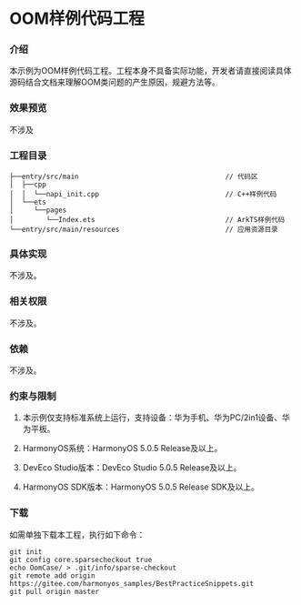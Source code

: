# OOM样例代码工程

### 介绍

本示例为OOM样例代码工程。工程本身不具备实际功能，开发者请直接阅读具体源码结合文档来理解OOM类问题的产生原因，规避方法等。


### 效果预览

不涉及

### 工程目录
```
├──entry/src/main                                    // 代码区
│  ├──cpp
│  │  └──napi_init.cpp                               // C++样例代码
│  └──ets      
│     └──pages             
│        └──Index.ets                                // ArkTS样例代码            
└──entry/src/main/resources                          // 应用资源目录
```

### 具体实现

不涉及。

### 相关权限

不涉及。

### 依赖

不涉及。

###  约束与限制

1. 本示例仅支持标准系统上运行，支持设备：华为手机、华为PC/2in1设备、华为平板。

2. HarmonyOS系统：HarmonyOS 5.0.5 Release及以上。

3. DevEco Studio版本：DevEco Studio 5.0.5 Release及以上。

4. HarmonyOS SDK版本：HarmonyOS 5.0.5 Release SDK及以上。

### 下载

如需单独下载本工程，执行如下命令：
```
git init
git config core.sparsecheckout true
echo OomCase/ > .git/info/sparse-checkout
git remote add origin https://gitee.com/harmonyos_samples/BestPracticeSnippets.git
git pull origin master
```